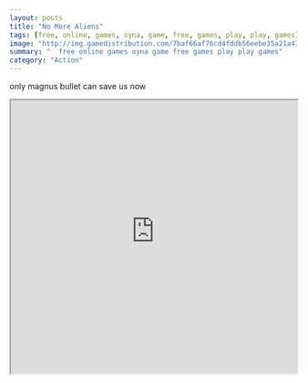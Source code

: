 ```yaml
---
layout: posts
title: "No More Aliens"
tags: [free, online, games, oyna, game, free, games, play, play, games]
image: "http://img.gamedistribution.com/7baf66af76cd4fddb56eebe35a21a41b.jpg"
summary: "  free online games oyna game free games play play games"
category: "Action"
---
```


only magnus bullet can save us now

<iframe width="100%" height="480px;" src="http://flash.gamedistribution.com?game=7baf66af76cd4fddb56eebe35a21a41b"></iframe>